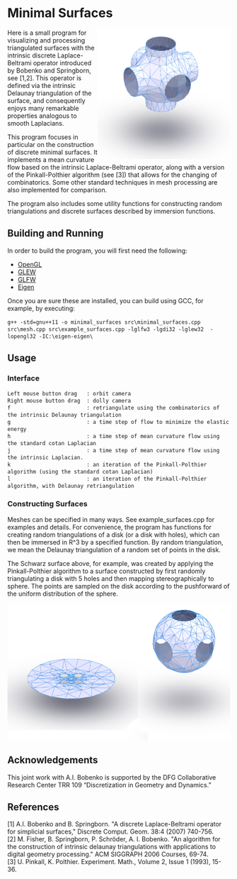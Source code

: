 # Minimal Surfaces
<img align="right" width="300" src="https://github.com/LittleBadger/MinimalSurfaces/blob/master/PSurface.png">

Here is a small program for visualizing and processing triangulated surfaces with the intrinsic discrete Laplace-Beltrami operator introduced by Bobenko and Springborn, see [1,2]. This operator is defined via the intrinsic Delaunay triangulation of the surface, and consequently enjoys many remarkable properties analogous to smooth Laplacians.

This program focuses in particular on the construction of discrete minimal surfaces. It implements a mean curvature flow based on the intrinsic Laplace-Beltrami operator, along with a version of the Pinkall-Polthier algorithm (see [3]) that allows for the changing of combinatorics. Some other standard techniques in mesh processing are also implemented for comparison.

The program also includes some utility functions for constructing random triangulations and discrete surfaces described by immersion functions.







## Building and Running
In order to build the program, you will first need the following:
* [OpenGL](https://www.opengl.org/)
* [GLEW](http://glew.sourceforge.net)
* [GLFW](http://www.glfw.org)
* [Eigen](http://eigen.tuxfamily.org/)




Once you are sure these are installed, you can build using GCC, for example, by executing:

```
g++ -std=gnu++11 -o minimal_surfaces src\minimal_surfaces.cpp src\mesh.cpp src\example_surfaces.cpp -lglfw3 -lgdi32 -lglew32  -lopengl32 -IC:\eigen-eigen\
```

## Usage


### Interface
````
Left mouse button drag   : orbit camera
Right mouse button drag  : dolly camera
f                        : retriangulate using the combinatorics of the intrinsic Delaunay triangulation
g                        : a time step of flow to minimize the elastic energy
h                        : a time step of mean curvature flow using the standard cotan Laplacian
j                        : a time step of mean curvature flow using the intrinsic Laplacian.
k                        : an iteration of the Pinkall-Polthier algorithm (using the standard cotan Laplacian)
l                        : an iteration of the Pinkall-Polthier algorithm, with Delaunay retriangulation
````

### Constructing Surfaces

Meshes can be specified in many ways. See example_surfaces.cpp for examples and details. For convenience, the program has functions for creating random triangulations of a disk (or a disk with holes), which can then be immersed in R^3 by a specified function. By random triangulation, we mean the Delaunay triangulation of a random set of points in the disk. 

The Schwarz surface above, for example, was created by applying the Pinkall-Polthier algorithm to a surface constructed by first randomly triangulating a disk with 5 holes and then mapping stereographically to sphere. The points are sampled on the disk according to the pushforward of the uniform distribution of the sphere.

<p align = "center">
<img width="600" src="https://github.com/LittleBadger/MinimalSurfaces/blob/master/mapping.png"> 
</p>


## Acknowledgements
This joint work with A.I. Bobenko is supported by the DFG Collaborative Research Center TRR 109 “Discretization in Geometry and Dynamics.”

## References
[1] A.I. Bobenko and B. Springborn. "A discrete Laplace-Beltrami operator for simplicial surfaces,"	Discrete Comput. Geom. 38:4 (2007) 740-756.\
[2] M. Fisher, B. Springborn, P. Schröder, A. I. Bobenko. "An algorithm for the construction of intrinsic delaunay triangulations with applications to digital geometry processing." ACM SIGGRAPH 2006 Courses, 69-74.\
[3] U. Pinkall, K. Polthier. Experiment. Math., Volume 2, Issue 1 (1993), 15-36.
